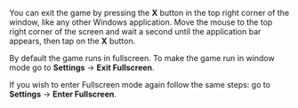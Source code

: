 ﻿
You can exit the game by pressing the **X** button in the top right corner of the window, like any other Windows application.
Move the mouse to the top right corner of the screen and wait a second until the application bar appears, then tap on the **X** button.

By default the game runs in fullscreen.
To make the game run in window mode go to **Settings** -> **Exit Fullscreen**.

If you wish to enter Fullscreen mode again follow the same steps: go to **Settings** -> **Enter Fullscreen**.